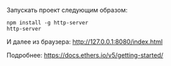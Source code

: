Запускать проект следующим образом:

```
npm install -g http-server
http-server
```


И далее из браузера:
http://127.0.0.1:8080/index.html

Подробнее: https://docs.ethers.io/v5/getting-started/
